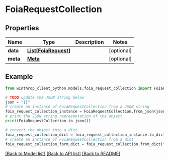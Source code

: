 # FoiaRequestCollection


## Properties

Name | Type | Description | Notes
------------ | ------------- | ------------- | -------------
**data** | [**List[FoiaRequest]**](FoiaRequest.md) |  | [optional] 
**meta** | [**Meta**](Meta.md) |  | [optional] 

## Example

```python
from winthrop_client_python.models.foia_request_collection import FoiaRequestCollection

# TODO update the JSON string below
json = "{}"
# create an instance of FoiaRequestCollection from a JSON string
foia_request_collection_instance = FoiaRequestCollection.from_json(json)
# print the JSON string representation of the object
print(FoiaRequestCollection.to_json())

# convert the object into a dict
foia_request_collection_dict = foia_request_collection_instance.to_dict()
# create an instance of FoiaRequestCollection from a dict
foia_request_collection_form_dict = foia_request_collection.from_dict(foia_request_collection_dict)
```
[[Back to Model list]](../README.md#documentation-for-models) [[Back to API list]](../README.md#documentation-for-api-endpoints) [[Back to README]](../README.md)


